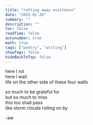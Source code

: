 ```yaml
---
title: "rotting away existence"
date: "2025-01-26"
summary: ""
description: ""
toc: false
readTime: false
autonumber: true
math: true
tags: ["poetry", "writing"]
showTags: false
hideBackToTop: false
---
```


here I rot  
here I wait  
life on the other side of these four walls  
  
so much to be grateful for  
but so much to miss  
this too shall pass  
like storm clouds rolling on by  
  
-aw